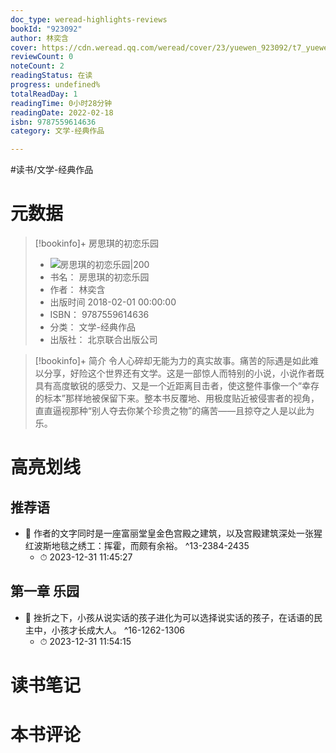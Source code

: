 ```yaml
---
doc_type: weread-highlights-reviews
bookId: "923092"
author: 林奕含
cover: https://cdn.weread.qq.com/weread/cover/23/yuewen_923092/t7_yuewen_9230921682857506.jpg
reviewCount: 0
noteCount: 2
readingStatus: 在读
progress: undefined%
totalReadDay: 1
readingTime: 0小时28分钟
readingDate: 2022-02-18
isbn: 9787559614636
category: 文学-经典作品

---
```


#读书/文学-经典作品

# 元数据
> [!bookinfo]+ 房思琪的初恋乐园
> - ![ 房思琪的初恋乐园|200](https://cdn.weread.qq.com/weread/cover/23/yuewen_923092/t7_yuewen_9230921682857506.jpg)
> - 书名： 房思琪的初恋乐园
> - 作者： 林奕含
> - 出版时间 2018-02-01 00:00:00
> - ISBN： 9787559614636
> - 分类： 文学-经典作品
> - 出版社： 北京联合出版公司

> [!bookinfo]+ 简介
> 令人心碎却无能为力的真实故事。痛苦的际遇是如此难以分享，好险这个世界还有文学。这是一部惊人而特别的小说，小说作者既具有高度敏锐的感受力、又是一个近距离目击者，使这整件事像一个“幸存的标本”那样地被保留下来。整本书反覆地、用极度贴近被侵害者的视角，直直逼视那种“别人夺去你某个珍贵之物”的痛苦——且掠夺之人是以此为乐。
# 高亮划线

## 推荐语


- 📌 作者的文字同时是一座富丽堂皇金色宫殿之建筑，以及宫殿建筑深处一张猩红波斯地毯之绣工：挥霍，而颇有余裕。 ^13-2384-2435
    - ⏱ 2023-12-31 11:45:27 
## 第一章 乐园


- 📌 挫折之下，小孩从说实话的孩子进化为可以选择说实话的孩子，在话语的民主中，小孩才长成大人。 ^16-1262-1306
    - ⏱ 2023-12-31 11:54:15 
# 读书笔记

# 本书评论
